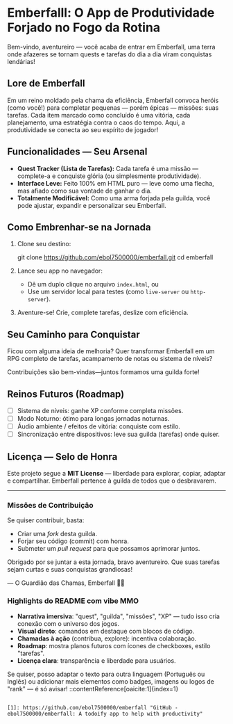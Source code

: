 
# Emberfalll: O App de Produtividade Forjado no Fogo da Rotina

Bem-vindo, aventureiro — você acaba de entrar em Emberfall, uma terra onde afazeres se tornam quests e tarefas do dia a dia viram conquistas lendárias!

##  Lore de Emberfall

Em um reino moldado pela chama da eficiência, Emberfall convoca heróis (como você!) para completar pequenas — porém épicas — missões: suas tarefas. Cada item marcado como concluído é uma vitória, cada planejamento, uma estratégia contra o caos do tempo. Aqui, a produtividade se conecta ao seu espírito de jogador!

##  Funcionalidades — Seu Arsenal

- **Quest Tracker (Lista de Tarefas):** Cada tarefa é uma missão — complete-a e conquiste glória (ou simplesmente produtividade).
- **Interface Leve:** Feito 100% em HTML puro — leve como uma flecha, mas afiado como sua vontade de ganhar o dia.
- **Totalmente Modificável:** Como uma arma forjada pela guilda, você pode ajustar, expandir e personalizar seu Emberfall.

##  Como Embrenhar-se na Jornada

1. Clone seu destino:
 
   git clone https://github.com/ebol7500000/emberfall.git
   cd emberfall

2. Lance seu app no navegador:

   * Dê um duplo clique no arquivo `index.html`, ou
   * Use um servidor local para testes (como `live-server` ou `http-server`).

3. Aventure-se! Crie, complete tarefas, deslize com eficiência.

## Seu Caminho para Conquistar

Ficou com alguma ideia de melhoria? Quer transformar Emberfall em um RPG completo de tarefas, acampamento de notas ou sistema de níveis?

Contribuições são bem-vindas—juntos formamos uma guilda forte!

## Reinos Futuros (Roadmap)

* [ ] Sistema de níveis: ganhe XP conforme completa missões.
* [ ] Modo Noturno: ótimo para longas jornadas noturnas.
* [ ] Áudio ambiente / efeitos de vitória: conquiste com estilo.
* [ ] Sincronização entre dispositivos: leve sua guilda (tarefas) onde quiser.

## Licença — Selo de Honra

Este projeto segue a **MIT License** — liberdade para explorar, copiar, adaptar e compartilhar. Emberfall pertence à guilda de todos que o desbravarem.

---

### Missões de Contribuição

Se quiser contribuir, basta:

* Criar uma *fork* desta guilda.
* Forjar seu código (commit) com honra.
* Submeter um *pull request* para que possamos aprimorar juntos.

Obrigado por se juntar a esta jornada, bravo aventureiro. Que suas tarefas sejam curtas e suas conquistas grandiosas!

— O Guardião das Chamas, Emberfall 🏹🔥





###  Highlights do README com vibe MMO

- **Narrativa imersiva**: "quest", "guilda", "missões", "XP" — tudo isso cria conexão com o universo dos jogos.
- **Visual direto**: comandos em destaque com blocos de código.
- **Chamadas à ação** (contribua, explore): incentiva colaboração.
- **Roadmap**: mostra planos futuros com ícones de checkboxes, estilo "tarefas".
- **Licença clara**: transparência e liberdade para usuários.

Se quiser, posso adaptar o texto para outra linguagem (Português ou Inglês) ou adicionar mais elementos como badges, imagens ou logos de "rank" — é só avisar!
::contentReference[oaicite:1]{index=1}
```

[1]: https://github.com/ebol7500000/emberfall "GitHub - ebol7500000/emberfall: A todoify app to help with productivity"
